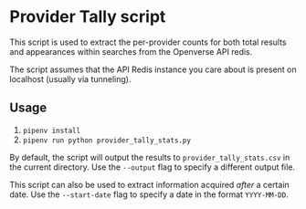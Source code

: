 # Provider Tally script

This script is used to extract the per-provider counts for both total results
and appearances within searches from the Openverse API redis.

The script assumes that the API Redis instance you care about is present on
localhost (usually via tunneling).

## Usage

1. `pipenv install`
2. `pipenv run python provider_tally_stats.py`

By default, the script will output the results to `provider_tally_stats.csv` in
the current directory. Use the `--output` flag to specify a different output
file.

This script can also be used to extract information acquired _after_ a certain
date. Use the `--start-date` flag to specify a date in the format `YYYY-MM-DD`.
